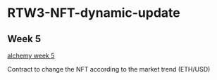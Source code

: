 # RTW3-NFT-dynamic-update
## Week 5
[alchemy week 5](https://docs.alchemy.com/docs/5-connect-apis-to-your-smart-contracts-using-chainlink)

Contract to change the NFT according to the market trend (ETH/USD)

